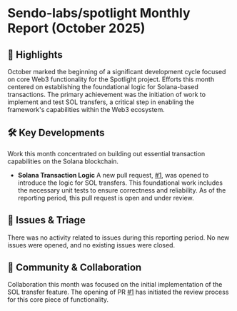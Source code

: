 # Sendo-labs/spotlight Monthly Report (October 2025)

## 🚀 Highlights
October marked the beginning of a significant development cycle focused on core Web3 functionality for the Spotlight project. Efforts this month centered on establishing the foundational logic for Solana-based transactions. The primary achievement was the initiation of work to implement and test SOL transfers, a critical step in enabling the framework's capabilities within the Web3 ecosystem.

## 🛠️ Key Developments
Work this month concentrated on building out essential transaction capabilities on the Solana blockchain.

- **Solana Transaction Logic**
  A new pull request, [#1](https://github.com/Sendo-labs/spotlight/pull/1), was opened to introduce the logic for SOL transfers. This foundational work includes the necessary unit tests to ensure correctness and reliability. As of the reporting period, this pull request is open and under review.

## 🐛 Issues & Triage
There was no activity related to issues during this reporting period. No new issues were opened, and no existing issues were closed.

## 💬 Community & Collaboration
Collaboration this month was focused on the initial implementation of the SOL transfer feature. The opening of PR [#1](https://github.com/Sendo-labs/spotlight/pull/1) has initiated the review process for this core piece of functionality.